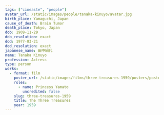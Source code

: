 ```yaml
---
tags: ["cineaste", "people"]
avatar_url: /static/images/people/tanaka-kinuyo/avatar.jpg
birth_place: Yamaguchi, Japan
cause_of_death: Brain Tumor
death_place: Tokyo, Japan
dob: 1909-11-29
dob_resolution: exact
dod: 1977-03-21
dod_resolution: exact
japanese_name: 田中絹代
name: Tanaka Kinuyo
profession: Actress
type: person
works:
  - format: film
    poster_url: /static/images/films/three-treasures-1959/posters/poster.jpg
    roles:
      - name: Princess Yamato
        uncredited: false
    slug: three-treasures-1959
    title: The Three Treasures
    year: 1959
---
```

